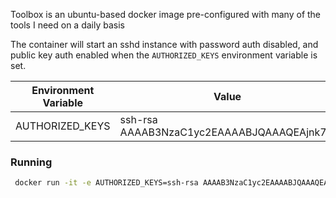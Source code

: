 Toolbox is an ubuntu-based docker image pre-configured with many of the tools I need on a daily basis

The container will start an sshd instance with password auth disabled, and public key auth enabled when the `AUTHORIZED_KEYS` environment variable is set.

| Environment Variable | Value |
| -------------------- | ----- |
| AUTHORIZED_KEYS | ssh-rsa AAAAB3NzaC1yc2EAAAABJQAAAQEAjnk7... |

### Running
```sh
 docker run -it -e AUTHORIZED_KEYS=ssh-rsa AAAAB3NzaC1yc2EAAAABJQAAAQEAjnk7... cisien/toolbox:latest
 ```
